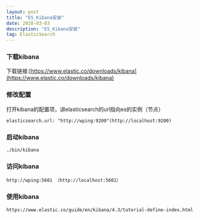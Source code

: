 ```yaml
---
layout: post
title: "ES_Kibana安装"
date: 2018-03-03
description: "ES_Kibana安装"
tag: ElasticSearch
---
```

### 下载kibana  
下载链接:[https://www.elastic.co/downloads/kibana](https://www.elastic.co/downloads/kibana)

### 修改配置
打开kibana的配置项，讲elasticsearch的url指向es的实例（节点）

```
elasticsearch.url: "http://wping:9200"(http://localhost:9200)
```

### 启动kibana

```
./bin/kibana
```
### 访问kibana

```
http://wping:5601 （http://localhost:5601）
```

### 使用kibana

```
https://www.elastic.co/guide/en/kibana/4.3/tutorial-define-index.html
```
